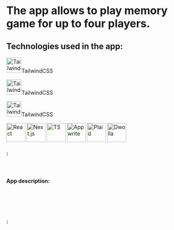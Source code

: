 # The app allows to play memory game for up to four players.

## Technologies used in the app:


<p align="left" style="padding-right:10px;"> <img alt="Tailwind" width="40px" height="40px" src="https://cdn.jsdelivr.net/gh/devicons/devicon@latest/icons/tailwindcss/tailwindcss-original.svg" />TailwindCSS</p> 
<p align="left" style="padding-right:10px;"> <img alt="Tailwind" width="40px" height="40px" src="https://cdn.jsdelivr.net/gh/devicons/devicon@latest/icons/tailwindcss/tailwindcss-original.svg" />TailwindCSS</p> 
<p align="left" style="padding-right:10px;"> <img alt="Tailwind" width="40px" height="40px" src="https://cdn.jsdelivr.net/gh/devicons/devicon@latest/icons/tailwindcss/tailwindcss-original.svg" />TailwindCSS</p> 




  <img align="left" alt="React" width="50px" src="https://cdn.jsdelivr.net/gh/devicons/devicon@latest/icons/react/react-original.svg"/>



  <img align="left" alt="Next.js" width="50px" src="https://cdn.jsdelivr.net/gh/devicons/devicon@latest/icons/nextjs/nextjs-original.svg" />



  <img align="left" alt="TS" width="50px" src="https://cdn.jsdelivr.net/gh/devicons/devicon@latest/icons/typescript/typescript-original.svg" />


  <img align="left" alt="Appwrite" width="50px" src="https://cdn.jsdelivr.net/gh/devicons/devicon@latest/icons/appwrite/appwrite-original.svg"/>

  

  <img align="left" alt="Plaid" width="50px" src="https://cdn-images-1.medium.com/max/1200/1*7B-88PmnmGE5J7oRQscIeg.png" />



  <img align="left" alt="Dwolla" width="50px" src="https://cdn.icon-icons.com/icons2/2699/PNG/512/dwolla_logo_icon_171208.png" />


<br/> <br/> <br/> 

#### :

<br/> 

#### App description:

<br/> <br/> <br/> 

#### :





